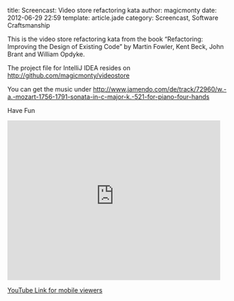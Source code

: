 title: Screencast: Video store refactoring kata
author: magicmonty
date: 2012-06-29 22:59
template: article.jade
category: Screencast, Software Craftsmanship

This is the video store refactoring kata from the book “Refactoring: Improving the Design of Existing Code” by Martin Fowler, Kent Beck, John Brant and William Opdyke.

The project file for IntelliJ IDEA resides on http://github.com/magicmonty/videostore

You can get the music under http://www.jamendo.com/de/track/72960/w.-a.-mozart-1756-1791-sonata-in-c-major-k.-521-for-piano-four-hands

Have Fun

<iframe class="visible-desktop" style="margin: 0 auto;" width="480" height="360" src="http://www.youtube-nocookie.com/embed/ptItfUYRHVM?rel=0" frameborder="0" allowfullscreen=""></iframe>

[YouTube Link for mobile viewers](http://youtu.be/ptItfUYRHVM)

